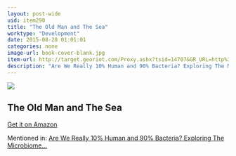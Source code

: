 ```yaml
---
layout: post-wide
uid: item290
title: "The Old Man and The Sea"
worktype: "Development"
date: 2015-08-28 01:01:01
categories: none
image-url: book-cover-blank.jpg
item-url: http://target.georiot.com/Proxy.ashx?tsid=14707&GR_URL=http%3A%2F%2Fwww.amazon.com%2FThe-Old-Man-Sea%2Fdp%2F0684801221%2F
description: "Are We Really 10% Human and 90% Bacteria? Exploring The Microbiome…"
---
```

<a href="http://target.georiot.com/Proxy.ashx?tsid=14707&GR_URL=http%3A%2F%2Fwww.amazon.com%2FThe-Old-Man-Sea%2Fdp%2F0684801221%2F" target="blank"><img src="../../../../img/thumbs/book-cover-blank.jpg" class="prod-img"></a>
<h2>The Old Man and The Sea</h2>
<p><a href="http://target.georiot.com/Proxy.ashx?tsid=14707&GR_URL=http%3A%2F%2Fwww.amazon.com%2FThe-Old-Man-Sea%2Fdp%2F0684801221%2F" target="blank">Get it on Amazon</a><p>
<p>Mentioned in: <a href="http://fourhourworkweek.com/2015/01/10/microbiome/" target="blank">Are We Really 10% Human and 90% Bacteria? Exploring The Microbiome…</a></p>
